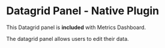 # Datagrid Panel - Native Plugin

This Datagrid panel is **included** with Metrics Dashboard.

The datagrid panel allows users to edit their data.
